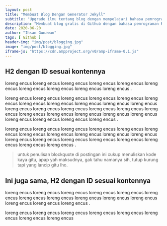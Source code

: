 ```yaml
---
layout: post
title: "Membuat Blog Dengan Generator Jekyll"
subtitle: "Upgrade ilmu tentang blog dengan mempelajari bahasa pemrograman Ruby"
description: "Membuat blog gratis di Github dengan bahasa pemrograman Ruby dan Jekyll Blog Generator."
date: 2020-06-20
author: "Ihsan Gunawan"
tags: [ Github ]
header-img: "img/post/blogging.jpg"
image: "img/post/blogging.jpg"
iframe-js: "https://cdn.ampproject.org/v0/amp-iframe-0.1.js"
---
```


## H2 dengan ID sesuai kontennya

<p>loreng encus loreng encus loreng encus loreng encus loreng encus loreng encus loreng encus loreng encus loreng encus loreng encus .</p>

<p>loreng encus loreng encus loreng encus loreng encus loreng encus loreng encus loreng encus loreng encus loreng encus loreng encus loreng encus loreng encus loreng encus loreng encus loreng encus loreng encus loreng encus loreng encus loreng encus loreng encus loreng encus loreng encus loreng encus loreng encus loreng encus loreng encus .</p>

<p>loreng encus loreng encus loreng encus loreng encus loreng encus loreng encus loreng encus loreng encus loreng encus loreng encus loreng encus loreng encus loreng encus loreng encus loreng encus loreng encus loreng encus loreng encus loreng encus .</p>

> untuk penulisan blockquote di postingan ini cukup menuliskan kode kaya gitu, apap yah maksudnya, gak tahu namanya sih, tutup kurung tapi yang lancip gitu lho.

## Ini juga sama, H2 dengan ID sesuai kontennya

<p>loreng encus loreng encus loreng encus loreng encus loreng encus loreng encus loreng encus loreng encus loreng encus loreng encus loreng encus loreng encus loreng encus loreng encus .</p> 

<p>loreng encus loreng encus loreng encus loreng encus loreng encus loreng encus loreng encus loreng encus </p>

